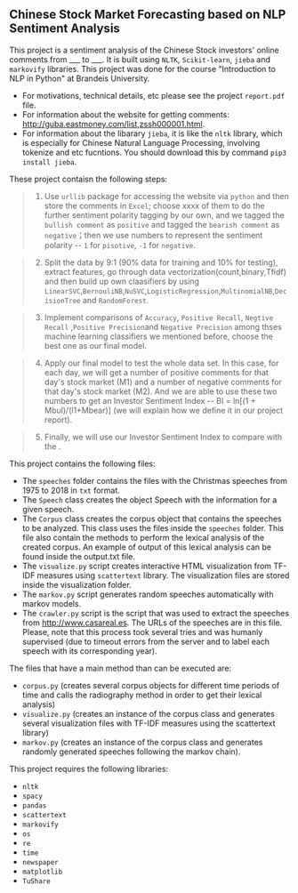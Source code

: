 ## Chinese Stock Market Forecasting based on NLP Sentiment Analysis
This project is a sentiment analysis of the Chinese Stock investors' online comments from ___ to ___. It is built using `NLTK`, `Scikit-learn`, `jieba` and `markovify` libraries. This project was done for the course "Introduction to NLP in Python" at Brandeis University.

- For motivations, technical details, etc please see the project `report.pdf` file. 
- For information about the website for getting comments: http://guba.eastmoney.com/list,zssh000001.html.
- For information about the libarary `jieba`, it is like the `nltk` library, which is especially for Chinese Natural Language Processing, involving tokenize and etc fucntions. You should download this by command `pip3 install jieba`. 

These project contaisn the following steps:
> 1. Use `urllib` package for accessing the website via `python` and then store the comments in `Excel`; choose xxxx of them to do the further sentiment polarity tagging by our own, and we tagged the `bullish comment` as `positive` and tagged the `bearish comment` as `negative`；then we use numbers to represent the sentiment polarity -- `1` for `pisotive`, `-1` for `negative`.  

> 2. Split the data by 9:1 (90% data for training and 10% for testing), extract features, go through data    vectorization(count,binary,Tfidf) and then build up own claasifiers by using `LinearSVC`,`BernouliNB`,`NuSVC`,`LogisticRegression`,`MultinomialNB`,`DecisionTree` and `RandomForest`. 

> 3. Implement comparisons of `Accuracy`, `Positive Recall`, `Negtive Recall` ,`Positive Precision`and `Negative Precision` among thses machine learning classifiers we mentioned before, choose the best one as our final model. 

> 4. Apply our final model to test the whole data set. In this case, for each day, we will get a number of positive comments for that day's stock market (M1) and a number of negative comments for that day's stock market (M2). And we are able to use these two numbers to get an Investor Sentiment Index -- BI = ln[(1 + Mbul)/(l1+Mbear)] (we will explain how we define it in our project report).

> 5. Finally, we will use our Investor Sentiment Index to compare with the .




This project contains the following files: 

* The `speeches` folder contains the files with the Christmas speeches from 1975 to 2018 in `txt` format.
* The `Speech` class creates the object Speech with the information for a given speech.
* The `Corpus` class creates the corpus object that contains the speeches to be analyzed. This class uses the files inside the `speeches` folder. This file also contain the methods to perform the lexical analysis of the created corpus. An example of output of this lexical analysis can be found inside the output.txt file.
* The `visualize.py` script creates interactive HTML visualization from TF-IDF measures using `scattertext` library. The visualization files are stored inside the visualization folder.
* The `markov.py` script generates random speeches automatically with markov models.
* The `crawler.py` script is the script that was used to extract the speeches from http://www.casareal.es. The URLs of the speeches are in this file. Please, note that this process took several tries and was humanly supervised (due to timeout errors from the server and to label each speech with its corresponding year).


The files that have a main method than can be executed are: 
* `corpus.py` (creates several corpus objects for different time periods of time and calls the radiography method in order to get their lexical analysis)
* `visualize.py` (creates an instance of the corpus class and generates several visualization files with TF-IDF measures using the scattertext library)
* `markov.py` (creates an instance of the corpus class and generates randomly generated speeches following the markov chain).




This project requires the following libraries:
* `nltk`
* `spacy`
* `pandas`
* `scattertext`
* `markovify`
* `os`
* `re`
* `time`
* `newspaper`
* `matplotlib`
* `TuShare`
